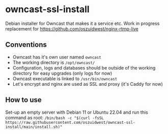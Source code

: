 # owncast-ssl-install
Debian installer for Owncast that makes it a service etc. Work in progress replacement for https://github.com/oszuidwest/nginx-rtmp-live

## Conventions
- Owncast has it's own user named `owncast`
- The working directory is `/opt/owncast/`
- Configuration, logs and databases should be outside of the working directory for easy upgrades (only logs for now)
- Owncast executable is linked to `/usr/bin/owncast`
- Let's encrypt and nginx are used as SSL and proxy (it's Caddy for now)

## How to use
Set-up an empty server with Debian 11 or Ubuntu 22.04 and run this command as root:
`/bin/bash -c "$(curl -fsSL https://raw.githubusercontent.com/oszuidwest/owncast-ssl-install/main/install.sh)"`
